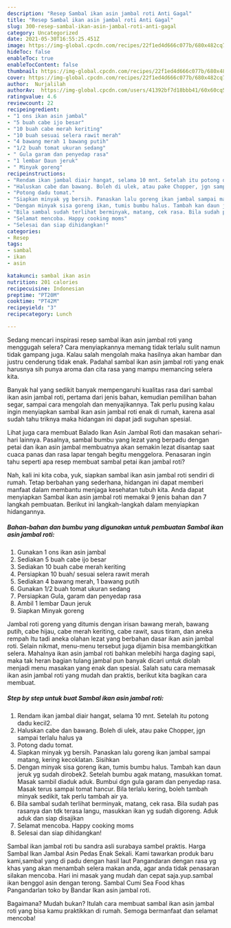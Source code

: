 ```yaml
---
description: "Resep Sambal ikan asin jambal roti Anti Gagal"
title: "Resep Sambal ikan asin jambal roti Anti Gagal"
slug: 300-resep-sambal-ikan-asin-jambal-roti-anti-gagal
category: Uncategorized
date: 2021-05-30T16:55:25.451Z
image: https://img-global.cpcdn.com/recipes/22f1ed4d666c077b/680x482cq70/sambal-ikan-asin-jambal-roti-foto-resep-utama.jpg
hideToc: false
enableToc: true
enableTocContent: false
thumbnail: https://img-global.cpcdn.com/recipes/22f1ed4d666c077b/680x482cq70/sambal-ikan-asin-jambal-roti-foto-resep-utama.jpg
cover: https://img-global.cpcdn.com/recipes/22f1ed4d666c077b/680x482cq70/sambal-ikan-asin-jambal-roti-foto-resep-utama.jpg
author:  Nurjalilah
authorAv:  https://img-global.cpcdn.com/users/41392bf7d18bbb41/60x60cq50/avatar.jpg
ratingvalue: 4.6
reviewcount: 22
recipeingredient:
- "1 ons ikan asin jambal"
- "5 buah cabe ijo besar"
- "10 buah cabe merah keriting"
- "10 buah sesuai selera rawit merah"
- "4 bawang merah 1 bawang putih"
- "1/2 buah tomat ukuran sedang"
- " Gula garam dan penyedap rasa"
- "1 lembar Daun jeruk"
- " Minyak goreng"
recipeinstructions:
- "Rendam ikan jambal diair hangat, selama 10 mnt. Setelah itu potong dadu kecil2."
- "Haluskan cabe dan bawang. Boleh di ulek, atau pake Chopper, jgn sampai terlalu halus ya"
- "Potong dadu tomat."
- "Siapkan minyak yg bersih. Panaskan lalu goreng ikan jambal sampai matang, kering kecoklatan. Sisihkan"
- "Dengan minyak sisa goreng ikan, tumis bumbu halus. Tambah kan daun jeruk yg sudah dirobek2. Setelah bumbu agak matang, masukkan tomat. Masak sambil diaduk aduk. Bumbui dgn gula garam dan penyedap rasa. Masak terus sampai tomat hancur. Bila terlalu kering, boleh tambah minyak sedikit, tak perlu tambah air ya."
- "Bila sambal sudah terlihat berminyak, matang, cek rasa. Bila sudah pas rasanya dan tdk terasa langu, masukkan ikan yg sudah digoreng. Aduk aduk dan siap disajikan"
- "Selamat mencoba. Happy cooking moms"
- "Selesai dan siap dihidangkan!"
categories:
- Resep
tags:
- sambal
- ikan
- asin

katakunci: sambal ikan asin 
nutrition: 201 calories
recipecuisine: Indonesian
preptime: "PT20M"
cooktime: "PT42M"
recipeyield: "3"
recipecategory: Lunch

---
```



Sedang mencari inspirasi resep sambal ikan asin jambal roti yang menggugah selera? Cara menyiapkannya memang tidak terlalu sulit namun tidak gampang juga. Kalau salah mengolah maka hasilnya akan hambar dan justru cenderung tidak enak. Padahal sambal ikan asin jambal roti yang enak harusnya sih punya aroma dan cita rasa yang mampu memancing selera kita.


Banyak hal yang sedikit banyak mempengaruhi kualitas rasa dari sambal ikan asin jambal roti, pertama dari jenis bahan, kemudian pemilihan bahan segar, sampai cara mengolah dan menyajikannya. Tak perlu pusing kalau ingin menyiapkan sambal ikan asin jambal roti enak di rumah, karena asal sudah tahu triknya maka hidangan ini dapat jadi suguhan spesial.

Lihat juga cara membuat Balado Ikan Asin Jambal Roti dan masakan sehari-hari lainnya. Pasalnya, sambal bumbu yang lezat yang berpadu dengan petai dan ikan asin jambal membuatnya akan semakin lezat disantap saat cuaca panas dan rasa lapar tengah begitu menggelora. Penasaran ingin tahu seperti apa resep membuat sambal petai ikan jambal roti?


Nah, kali ini kita coba, yuk, siapkan sambal ikan asin jambal roti sendiri di rumah. Tetap berbahan yang sederhana, hidangan ini dapat memberi manfaat dalam membantu menjaga kesehatan tubuh kita. Anda dapat menyiapkan Sambal ikan asin jambal roti memakai 9 jenis bahan dan 7 langkah pembuatan. Berikut ini langkah-langkah dalam menyiapkan hidangannya.

<!--inarticleads1-->

##### Bahan-bahan dan bumbu yang digunakan untuk pembuatan Sambal ikan asin jambal roti:

1. Gunakan 1 ons ikan asin jambal
1. Sediakan 5 buah cabe ijo besar
1. Sediakan 10 buah cabe merah keriting
1. Persiapkan 10 buah/ sesuai selera rawit merah
1. Sediakan 4 bawang merah, 1 bawang putih
1. Gunakan 1/2 buah tomat ukuran sedang
1. Persiapkan  Gula, garam dan penyedap rasa
1. Ambil 1 lembar Daun jeruk
1. Siapkan  Minyak goreng


Jambal roti goreng yang ditumis dengan irisan bawang merah, bawang putih, cabe hijau, cabe merah keriting, cabe rawit, saus tiram, dan aneka rempah Itu tadi aneka olahan lezat yang berbahan dasar ikan asin jambal roti. Selain nikmat, menu-menu tersebut juga dijamin bisa membangkitkan selera. Mahalnya ikan asin jambal roti bahkan melebihi harga daging sapi, maka tak heran bagian tulang jambal pun banyak dicari untuk diolah menjadi menu masakan yang enak dan spesial. Salah satu cara memasak ikan asin jambal roti yang mudah dan praktis, berikut kita bagikan cara membuat. 

<!--inarticleads2-->

##### Step by step untuk buat Sambal ikan asin jambal roti:

1. Rendam ikan jambal diair hangat, selama 10 mnt. Setelah itu potong dadu kecil2.
1. Haluskan cabe dan bawang. Boleh di ulek, atau pake Chopper, jgn sampai terlalu halus ya
1. Potong dadu tomat.
1. Siapkan minyak yg bersih. Panaskan lalu goreng ikan jambal sampai matang, kering kecoklatan. Sisihkan
1. Dengan minyak sisa goreng ikan, tumis bumbu halus. Tambah kan daun jeruk yg sudah dirobek2. Setelah bumbu agak matang, masukkan tomat. Masak sambil diaduk aduk. Bumbui dgn gula garam dan penyedap rasa. Masak terus sampai tomat hancur. Bila terlalu kering, boleh tambah minyak sedikit, tak perlu tambah air ya.
1. Bila sambal sudah terlihat berminyak, matang, cek rasa. Bila sudah pas rasanya dan tdk terasa langu, masukkan ikan yg sudah digoreng. Aduk aduk dan siap disajikan
1. Selamat mencoba. Happy cooking moms
1. Selesai dan siap dihidangkan!

Sambal ikan jambal roti bu sandra asli surabaya sambel praktis. Harga Sambal Ikan Jambal Asin Pedas Enak Sekali. Kami tawarkan produk baru kami,sambal yang di padu dengan hasil laut Pangandaran dengan rasa yg khas yang akan menambah selera makan anda, agar anda tidak penasaran silakan mencoba. Hari ini masak yang mudah dan cepat saja.yup.sambal ikan benggol asin dengan terong. Sambal Cumi Sea Food khas Pangandarlan toko by Bandar Ikan asin jambal roti. 

Bagaimana? Mudah bukan? Itulah cara membuat sambal ikan asin jambal roti yang bisa kamu praktikkan di rumah. Semoga bermanfaat dan selamat mencoba!
